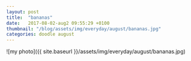 ```yaml
---
layout: post
title:  "bananas"
date:   2017-08-02-aug2 09:55:29 +0100
thumbnail: "/blog/assets/img/everyday/august/bananas.jpg"
categories: doodle august
---
```


![my photo]({{ site.baseurl }}/assets/img/everyday/august/bananas.jpg)